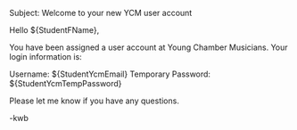 Subject: Welcome to your new YCM user account

Hello ${StudentFName},

You have been assigned a user account at Young Chamber Musicians. Your login information is:

Username: ${StudentYcmEmail}
Temporary Password: ${StudentYcmTempPassword}

Please let me know if you have any questions.

-kwb 